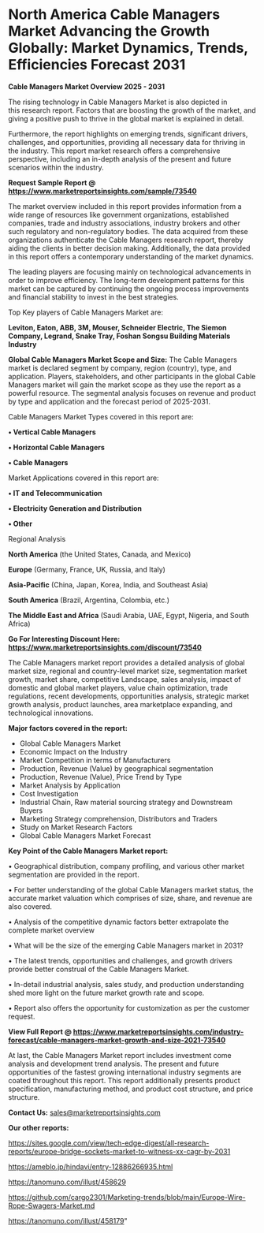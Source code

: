 # North America Cable Managers Market Advancing the Growth Globally: Market Dynamics, Trends, Efficiencies Forecast 2031

<Strong> Cable Managers Market Overview 2025 - 2031</strong>

The rising technology in Cable Managers Market is also depicted in this research report. Factors that are boosting the growth of the market, and giving a positive push to thrive in the global market is explained in detail.

Furthermore, the report highlights on emerging trends, significant drivers, challenges, and opportunities, providing all necessary data for thriving in the industry. This report market research offers a comprehensive perspective, including an in-depth analysis of the present and future scenarios within the industry.

<strong>Request Sample Report @ <a href=https://www.marketreportsinsights.com/sample/73540>https://www.marketreportsinsights.com/sample/73540</a></strong>

The market overview included in this report provides information from a wide range of resources like government organizations, established companies, trade and industry associations, industry brokers and other such regulatory and non-regulatory bodies. The data acquired from these organizations authenticate the Cable Managers research report, thereby aiding the clients in better decision making. Additionally, the data provided in this report offers a contemporary understanding of the market dynamics.

The leading players are focusing mainly on technological advancements in order to improve efficiency. The long-term development patterns for this market can be captured by continuing the ongoing process improvements and financial stability to invest in the best strategies.

Top Key players of Cable Managers Market are:

<strong>Leviton, Eaton, ABB, 3M, Mouser, Schneider Electric, The Siemon Company, Legrand, Snake Tray, Foshan Songsu Building Materials Industry</strong>

<strong><b>Global Cable Managers Market Scope and Size:</b></strong>
The Cable Managers market is declared segment by company, region (country), type, and application. Players, stakeholders, and other participants in the global Cable Managers market will gain the market scope as they use the report as a powerful resource. The segmental analysis focuses on revenue and product by type and application and the forecast period of 2025-2031.

Cable Managers Market Types covered in this report are:

<strong>• Vertical Cable Managers

• Horizontal Cable Managers

• Cable Managers</strong>

Market Applications covered in this report are:

<strong>• IT and Telecommunication

• Electricity Generation and Distribution

• Other</strong> 

Regional Analysis

<strong>North America</strong> (the United States, Canada, and Mexico)

<strong>Europe</strong> (Germany, France, UK, Russia, and Italy)

<strong>Asia-Pacific</strong> (China, Japan, Korea, India, and Southeast Asia)

<strong>South America</strong> (Brazil, Argentina, Colombia, etc.)

<strong>The Middle East and Africa</strong> (Saudi Arabia, UAE, Egypt, Nigeria, and South Africa)

<strong>Go For Interesting Discount Here: <a href=https://www.marketreportsinsights.com/discount/73540>https://www.marketreportsinsights.com/discount/73540</a></strong>

The Cable Managers market report provides a detailed analysis of global market size, regional and country-level market size, segmentation market growth, market share, competitive Landscape, sales analysis, impact of domestic and global market players, value chain optimization, trade regulations, recent developments, opportunities analysis, strategic market growth analysis, product launches, area marketplace expanding, and technological innovations.

<strong><b>Major factors covered in the report:</b></strong>
<ul>
  <li>Global Cable Managers Market </li>
  <li>Economic Impact on the Industry</li>
  <li>Market Competition in terms of Manufacturers</li>
  <li>Production, Revenue (Value) by geographical segmentation</li>
  <li>Production, Revenue (Value), Price Trend by Type</li>
  <li>Market Analysis by Application</li>
  <li>Cost Investigation</li>
  <li>Industrial Chain, Raw material sourcing strategy and Downstream Buyers</li>
  <li>Marketing Strategy comprehension, Distributors and Traders</li>
  <li>Study on Market Research Factors</li>
  <li>Global Cable Managers Market Forecast</li>
</ul>

<strong><b>Key Point of the Cable Managers Market report:</b></strong>

• Geographical distribution, company profiling, and various other market segmentation are provided in the report.

• For better understanding of the global Cable Managers market status, the accurate market valuation which comprises of size, share, and revenue are also covered.

• Analysis of the competitive dynamic factors better extrapolate the complete market overview

• What will be the size of the emerging Cable Managers market in 2031?

• The latest trends, opportunities and challenges, and growth drivers provide better construal of the Cable Managers Market.

• In-detail industrial analysis, sales study, and production understanding shed more light on the future market growth rate and scope.

• Report also offers the opportunity for customization as per the customer request.

<strong><b>View Full Report @ <a href=https://www.marketreportsinsights.com/industry-forecast/cable-managers-market-growth-and-size-2021-73540>https://www.marketreportsinsights.com/industry-forecast/cable-managers-market-growth-and-size-2021-73540</a></b></strong>


At last, the Cable Managers Market report includes investment come analysis and development trend analysis. The present and future opportunities of the fastest growing international industry segments are coated throughout this report. This report additionally presents product specification, manufacturing method, and product cost structure, and price structure.

<strong>Contact Us:</strong>
sales@marketreportsinsights.com

<strong>Our other reports:</strong>

<a href=https://sites.google.com/view/tech-edge-digest/all-research-reports/europe-bridge-sockets-market-to-witness-xx-cagr-by-2031>https://sites.google.com/view/tech-edge-digest/all-research-reports/europe-bridge-sockets-market-to-witness-xx-cagr-by-2031</a>

<a href=https://ameblo.jp/hindavi/entry-12886266935.html>https://ameblo.jp/hindavi/entry-12886266935.html</a>

<a href=https://tanomuno.com/illust/458629>https://tanomuno.com/illust/458629</a>

<a href=https://github.com/cargo2301/Marketing-trends/blob/main/Europe-Wire-Rope-Swagers-Market.md>https://github.com/cargo2301/Marketing-trends/blob/main/Europe-Wire-Rope-Swagers-Market.md</a>

<a href=https://tanomuno.com/illust/458179>https://tanomuno.com/illust/458179</a>"
